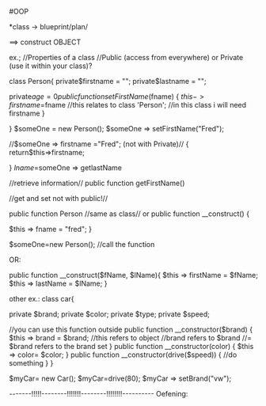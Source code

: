 #OOP

*class -> blueprint/plan/ 

==> construct OBJECT

ex.;
//Properties of a class
//Public (access from everywhere) or Private (use it within your class)?

class Person{
private$firstname = "";
private$lastname = "";

private$age = 0
public function setFirstName ($fname)
{
$this ->firstname=$fname
//this relates to class 'Person';
//in this class i will need firstname
}


}
$someOne = new Person();
$someOne => setFirstName("Fred");

//$someOne => firstname ="Fred"; (not with Private)//
{
return$this=>firstname;

}
$lname=$someOne => getlastName

//retrieve information//
public function getFirstName()

//get and set not with public!//

public function Person //same as class// or public function __construct() {

   $this => fname = "fred"; 
}

$someOne=new Person(); //call the function

OR:

public function __construct($fName, $lName){
$this => firstName = $fName;
$this => lastName = $lName;
}

other ex.:
class car{

private $brand;
private $color;
private $type;
private $speed;


//you can use this function outside 
public function __constructor($brand)
{
    $this => brand = $brand;
    //this refers to object
    //brand refers to $brand
    //= $brand refers to the brand set
}
public function __constructor(color)
{
    $this => color= $color;
}
public function __constructor(drive($speed))
{
    //do something
}
}

$myCar= new Car();
$myCar=drive(80);
$myCar => setBrand("vw");

-------!!!!!--------!!!!!!!--------!!!!!!!!----------
Oefening:










